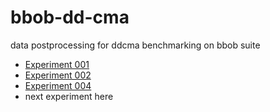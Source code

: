 # bbob-dd-cma
data postprocessing for ddcma benchmarking on bbob suite

- [Experiment 001]('./experiment001/index.html')
- [Experiment 002]('./experiment002/index.html')
- [Experiment 004]('./experiment004/index.html')
- next experiment here
